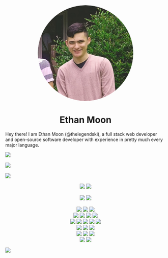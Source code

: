 <div align = "center"><img width = "300" style = "border-radius: 100%;" src = "https://github.com/thelegendski/thelegendski/blob/main/me.png?raw=true"></div>
<h1 align = "center">Ethan Moon</h1>

<p>Hey there! I am Ethan Moon (@thelegendski), a full stack web developer and open-source software developer with experience in pretty much every major language.</p>

<div align = "center" style = "display: flex; flex-direction: column;">
    <img src = "https://github-readme-stats.vercel.app/api?username=thelegendski&show_icons=true&theme=tokyonight&hide_border=true"><br>
    <img src="https://github-readme-stats.vercel.app/api/top-langs/?username=thelegendski&layout=compact&theme=tokyonight&hide_border=true"><br>
    <img src = "https://github-readme-streak-stats.herokuapp.com?user=thelegendski&theme=tokyonight&hide_border=true&border_radius=5"><br>
    <div>
        <img src = "https://github-readme-stats.vercel.app/api/pin/?username=thelegendski&repo=ski.js&theme=tokyonight&hide_border=true">
        <img src ="https://data.jsdelivr.com/v1/package/gh/thelegendski/ski.js/badge">
    </div><br>
    <div>
        <img src = "https://github-readme-stats.vercel.app/api/pin/?username=thelegendski&repo=thumbnail.js&theme=tokyonight&hide_border=true">
        <img src = "https://data.jsdelivr.com/v1/package/gh/thelegendski/thumbnail.js/badge">
    </div>
</div><br>
<div align="center">
    <a href = "https://dev.to/thelegendski"><img src= "https://img.shields.io/badge/dev.to-0A0A0A?style=for-the-badge&logo=dev.to&logoColor=white)"></a>
    <a href = "mailto:thespiritski@gmail.com"><img src = "https://img.shields.io/badge/Gmail-D14836?style=for-the-badge&logo=gmail&logoColor=white"></a>
    <a href = "https://www.codingame.com/profile/fa691a1853301c78bfa38c07138b18028119615"><img src = "https://img.shields.io/badge/CodinGame-F2BB13?style=for-the-badge&logo=codingame&logoColor=white"></a><br>
    <img src = "https://img.shields.io/badge/Chart%20js-FF6384?style=for-the-badge&logo=chartdotjs&logoColor=white">
    <img src = "https://img.shields.io/badge/p5%20js-ED225D?style=for-the-badge&logo=p5dotjs&logoColor=white">
    <img src = "https://img.shields.io/badge/React-20232A?style=for-the-badge&logo=react&logoColor=61DAFB">
    <img src = "https://img.shields.io/badge/VSCode-0078D4?style=for-the-badge&logo=visual%20studio%20code&logoColor=white"><br>
    <img src = "https://img.shields.io/badge/C-00599C?style=for-the-badge&logo=c&logoColor=white">
    <img src = "https://img.shields.io/badge/C%23-239120?style=for-the-badge&logo=c-sharp&logoColor=white">
    <img src = "https://img.shields.io/badge/C%2B%2B-00599C?style=for-the-badge&logo=c%2B%2B&logoColor=white">
    <img src = "https://img.shields.io/badge/CoffeeScript-2F2625?style=for-the-badge&logo=CoffeeScript&logoColor=white">
    <img src = "https://img.shields.io/badge/CSS3-1572B6?style=for-the-badge&logo=css3&logoColor=white"><br>
    <img src = "https://img.shields.io/badge/HTML5-E34F26?style=for-the-badge&logo=html5&logoColor=white">
    <img src = "https://img.shields.io/badge/JavaScript-323330?style=for-the-badge&logo=javascript&logoColor=F7DF1E">
    <img src = "https://img.shields.io/badge/json-5E5C5C?style=for-the-badge&logo=json&logoColor=white"><br>
    <img src = "https://img.shields.io/badge/Kotlin-0095D5?&style=for-the-badge&logo=kotlin&logoColor=white">
    <img src = "https://img.shields.io/badge/Python-FFD43B?style=for-the-badge&logo=python&logoColor=blue">
    <img src = "https://img.shields.io/badge/Ruby-CC342D?style=for-the-badge&logo=ruby&logoColor=white"><br>
    <img src = "https://img.shields.io/badge/Rust-000000?style=for-the-badge&logo=rust&logoColor=white">
    <img src = "https://img.shields.io/badge/TypeScript-007ACC?style=for-the-badge&logo=typescript&logoColor=white">
</div>

![](https://hit.yhype.me/github/profile?user_id=108815730)
